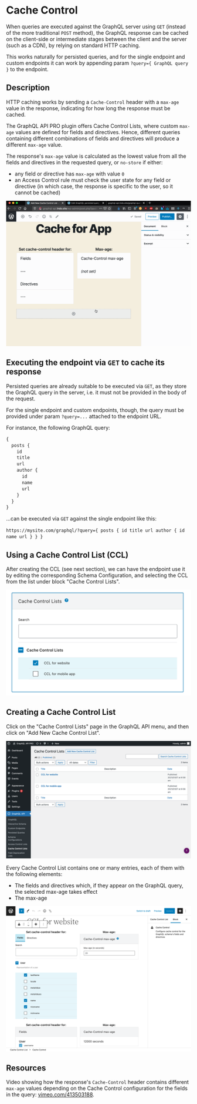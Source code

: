 # Cache Control

When queries are executed against the GraphQL server using `GET` (instead of the more traditional `POST` method), the GraphQL response can be cached on the client-side or intermediate stages between the client and the server (such as a CDN), by relying on standard HTTP caching.

This works naturally for persisted queries, and for the single endpoint and custom endpoints it can work by appending param `?query={ GraphQL query }` to the endpoint.

## Description

HTTP caching works by sending a `Cache-Control` header with a `max-age` value in the response, indicating for how long the response must be cached.

The GraphQL API PRO plugin offers Cache Control Lists, where custom `max-age` values are defined for fields and directives. Hence, different queries containing different combinations of fields and directives will produce a different `max-age` value.

The response's `max-age` value is calculated as the lowest value from all the fields and directives in the requested query, or `no-store` if either:

- any field or directive has `max-age` with value `0`
- an Access Control rule must check the user state for any field or directive (in which case, the response is specific to the user, so it cannot be cached)

![Defining a cache control policy](../../images/cache-control.gif "Defining a cache control policy")

## Executing the endpoint via `GET` to cache its response

Persisted queries are already suitable to be executed via `GET`, as they store the GraphQL query in the server, i.e. it must not be provided in the body of the request.

For the single endpoint and custom endpoints, though, the query must be provided under param `?query=...` attached to the endpoint URL.

For instance, the following GraphQL query:

```graphql
{
  posts {
    id
    title
    url
    author {
      id
      name
      url
    }
  }
}
```

...can be executed via `GET` against the single endpoint like this:

`https://mysite.com/graphql/?query={ posts { id title url author { id name url } } }`

## Using a Cache Control List (CCL)

After creating the CCL (see next section), we can have the endpoint use it by editing the corresponding Schema Configuration, and selecting the CCL from the list under block "Cache Control Lists".

![Selecting a Cache Control List in the Schema Configuration](../../images/schema-config-cache-control-lists.png "Selecting a Cache Control List in the Schema Configuration")

## Creating a Cache Control List

Click on the "Cache Control Lists" page in the GraphQL API menu, and then click on "Add New Cache Control List".

![Cache Control Lists](../../images/cache-control-lists.png "Cache Control Lists")

Every Cache Control List contains one or many entries, each of them with the following elements:

- The fields and directives which, if they appear on the GraphQL query, the selected max-age takes effect
- The max-age

![Creating a Cache Control List](../../images/cache-control-list.png "Creating a Cache Control List")

## Resources

Video showing how the response's `Cache-Control` header contains different `max-age` values depending on the Cache Control configuration for the fields in the query: <a href="https://vimeo.com/413503188" target="_blank">vimeo.com/413503188</a>.
